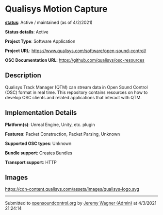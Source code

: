 # Qualisys Motion Capture

**[status](../implementation-status.html)**: Active / maintained (as of 4/2/2021)

**Status details**: 
Active

**Project Type**: Software Application

**Project URL**: <https://www.qualisys.com/software/open-sound-control/>

**OSC Documentation URL**: <https://github.com/qualisys/osc-resources>

## Description

Qualisys Track Manager (QTM) can stream data in Open Sound Control (OSC) format in real time. This repository contains resources on how to develop OSC clients and related applications that interact with QTM.

## Implementation Details

**Platform(s)**: Unreal Engine, Unity, etc. plugin

**Features**: Packet Construction, Packet Parsing, Unknown

**Supported OSC types**: Unknown

**Bundle support**: Creates Bundles

**Transport support**: HTTP

## Images 

<https://cdn-content.qualisys.com/assets/images/qualisys-logo.svg>

---
Submitted to [opensoundcontrol.org](https://opensoundcontrol.org) by [Jeremy Wagner (Admin)](https://www.qualisys.com/) at 4/3/2021 21:24:14
